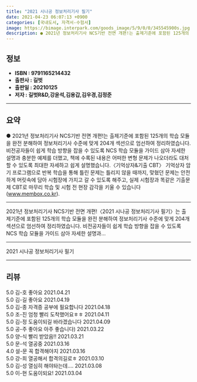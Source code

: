 ```yaml
---
title: "2021 시나공 정보처리기사 필기"
date: 2021-04-23 06:07:13 +0900
categories: [국내도서, 자격서-수험서]
image: https://bimage.interpark.com/goods_image/5/9/0/0/345545900s.jpg
description: ● 2021년 정보처리기사 NCS기반 전면 개편!는 출제기준에 포함된 125개의 학습 모듈을 완전 분해하여 정보처리기사 수준에 맞게 204개 섹션으로 엄선하여 정리하였습니다. 비전공자들이 쉽게 학습 방향을 잡을 수 있도록 NCS 학습 모듈을 가이드 삼아 자세한 설명과 충분한 예제를 더
---
```


## **정보**

- **ISBN : 9791165214432**
- **출판사 : 길벗**
- **출판일 : 20210125**
- **저자 : 길벗R&D,강윤석,김용갑,김우경,김정준**

------



## **요약**

●  2021년 정보처리기사 NCS기반 전면 개편!는 출제기준에 포함된 125개의 학습 모듈을 완전 분해하여 정보처리기사 수준에 맞게 204개 섹션으로 엄선하여 정리하였습니다. 비전공자들이 쉽게 학습 방향을 잡을 수 있도록 NCS 학습 모듈을 가이드 삼아 자세한 설명과 충분한 예제를 더했고, 책에 수록된 내용은 어떠한 변형 문제가 나오더라도 대처할 수 있도록 최대한 자세하고 쉽게 설명했습니다.〈기억상자&기출 CBT〉 기억상자 암기 프로그램으로 반복 학습을 통해 틀린 문제는 틀리지 않을 때까지, 맞혔던 문제는 안전하게 머릿속에 담아 시험장에 가지고 갈 수 있도록 해주고, 실제 시험장과 똑같은 기출문제 CBT로 마무리 학습 및 시험 전 현장 감각을 키울 수 있습니다(www.membox.co.kr).

------

2021년 정보처리기사 NCS기반 전면 개편!〈2021 시나공 정보처리기사 필기〉는 출제기준에 포함된 125개의 학습 모듈을 완전 분해하여 정보처리기사 수준에 맞게 204개 섹션으로 엄선하여 정리하였습니다.
비전공자들이 쉽게 학습 방향을 잡을 수 있도록 NCS 학습 모듈을 가이드 삼아 자세한 설명과... 

------


2021 시나공 정보처리기사 필기 

------


## **리뷰** 

5.0 김-호 좋아요 2021.04.21 <br/>5.0 김-길 좋아요 2021.04.19 <br/>5.0 김-종 자격증 공부에 필요합니다 2021.04.18 <br/>5.0 조-진 엄청 빨리 도착했어요ㅎㅎ 2021.04.11 <br/>5.0 김-정 도움이되길 바라겠습니다 2021.04.09 <br/>5.0 공-주 좋아요 아주 좋습니다) 2021.03.22 <br/>5.0 양-식 빨리 받았음!! 2021.03.21 <br/>5.0 문-석 열공중 2021.03.16 <br/>4.0 설-문 꼭 합격해야지 2021.03.16 <br/>5.0 강-희 열공해서 합격의길로ㅎ 2021.03.10 <br/>5.0 김-성 열심히 해야돠는데.... 2021.03.08 <br/>5.0 이-현 도움이되요! 2021.03.04 <br/>